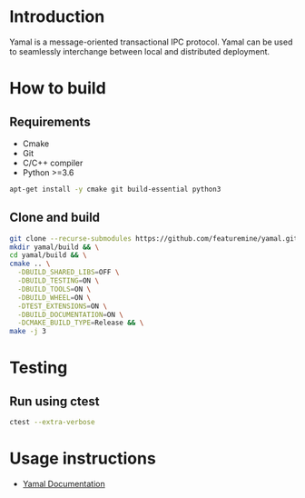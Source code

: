 # Introduction

Yamal is a message-oriented transactional IPC protocol. Yamal can be used to seamlessly interchange between local and distributed deployment.

# How to build

## Requirements

* Cmake
* Git
* C/C++ compiler
* Python >=3.6

```bash
apt-get install -y cmake git build-essential python3
```

## Clone and build

```bash
git clone --recurse-submodules https://github.com/featuremine/yamal.git && \
mkdir yamal/build && \
cd yamal/build && \
cmake .. \
  -DBUILD_SHARED_LIBS=OFF \
  -DBUILD_TESTING=ON \
  -DBUILD_TOOLS=ON \
  -DBUILD_WHEEL=ON \
  -DTEST_EXTENSIONS=ON \
  -DBUILD_DOCUMENTATION=ON \
  -DCMAKE_BUILD_TYPE=Release && \
make -j 3
```

# Testing

## Run using ctest

```bash
ctest --extra-verbose
```

# Usage instructions

- [Yamal Documentation](docs/README.md)
